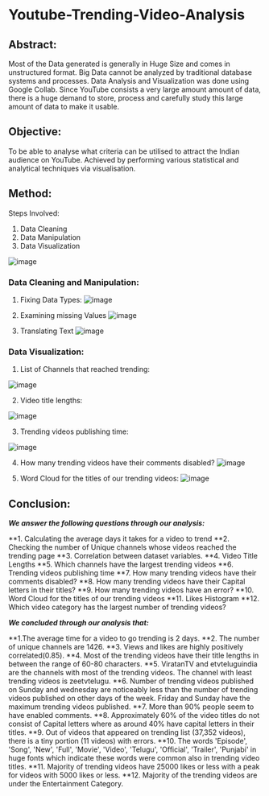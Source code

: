 # Youtube-Trending-Video-Analysis

## Abstract:
Most of  the  Data  generated is  generally in  Huge  Size and  comes in  unstructured format. Big Data cannot be analyzed by traditional database systems and processes. Data Analysis and Visualization was done using Google Collab. Since YouTube consists a very large amount amount of data, there is a huge demand to store, process and carefully study this large amount of data to make it usable.


## Objective:
To be able to analyse what criteria can be utilised to attract the Indian audience on YouTube.
Achieved by performing various statistical and analytical techniques via visualisation.


## Method:
Steps Involved:
1. Data Cleaning
2. Data Manipulation
3. Data Visualization


![image](https://user-images.githubusercontent.com/69778063/219874079-e4588958-96d3-4793-b2d2-c40b7b92f157.png)


### Data Cleaning and Manipulation:
1. Fixing Data Types:
![image](https://user-images.githubusercontent.com/69778063/219874184-f49e2fd0-f604-473f-985d-ebc37b380aef.png)


2. Examining missing Values
![image](https://user-images.githubusercontent.com/69778063/219874215-0b98cd4d-9175-4e77-8036-5c997a536c3b.png)

3. Translating Text
![image](https://user-images.githubusercontent.com/69778063/219874234-cee06c77-daaa-42f8-b442-7138f2782c91.png)


### Data Visualization:
1. List of Channels that reached trending:

![image](https://user-images.githubusercontent.com/69778063/219874297-b6f69dbb-5f19-4b22-b104-bf0a8cc506be.png)

2. Video title lengths:

![image](https://user-images.githubusercontent.com/69778063/219874321-39252eac-8123-431a-bb97-b346594ad332.png)

3. Trending videos publishing time:

![image](https://user-images.githubusercontent.com/69778063/219874350-5f5ad2ed-90e7-47d2-8fe5-2b80f3788f92.png)

4. How many trending videos have their comments disabled?
![image](https://user-images.githubusercontent.com/69778063/219874365-79289a60-a5f3-4407-ab69-cf0683998498.png)

5. Word Cloud for the titles of our trending videos:
![image](https://user-images.githubusercontent.com/69778063/219874433-c2be2a3d-a89f-46c4-a5de-a345411b716f.png)


## Conclusion:
***We answer the following questions through our analysis:***

**1. Calculating the average days it takes for a video to trend
**2. Checking the number of Unique channels whose videos reached the trending page
**3. Correlation between dataset variables.
**4. Video Title Lengths
**5. Which channels have the largest trending videos
**6. Trending videos publishing time
**7. How many trending videos have their comments disabled?
**8. How many trending videos have their Capital letters in their titles?
**9. How many trending videos have an error?
**10. Word Cloud for the titles of our trending videos
**11. Likes Histogram
**12. Which video category has the largest number of trending videos?

***We concluded through our analysis that:***

**1.The average time for a video to go trending is 2 days.
**2. The number of unique channels are 1426.
**3. Views and likes are highly positively correlated(0.85).
**4. Most of the trending videos have their title lengths in between the range of 60-80 characters.
**5. ViratanTV and etvteluguindia are the channels with most of the trending videos. The channel with least trending videos is zeetvtelugu.
**6. Number of trending videos published on Sunday and wednesday are noticeably less than the number of trending videos published on other days of the week. Friday and Sunday have the maximum trending videos published.
**7. More than 90% people seem to have enabled comments.
**8. Approximately 60% of the video titles do not consist of Capital letters where as around 40% have capital letters in their titles.
**9. Out of videos that appeared on trending list (37,352 videos), there is a tiny portion (11 videos) with errors.
**10. The words 'Episode', 'Song', 'New', 'Full', 'Movie', 'Video', 'Telugu', 'Official', 'Trailer', 'Punjabi' in huge fonts which indicate these words were common also in trending video titles.
**11. Majority of trending videos have 25000 likes or less with a peak for videos with 5000 likes or less.
**12. Majority of the trending videos are under the Entertainment Category.



